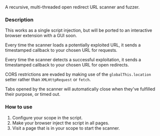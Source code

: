 A recursive, multi-threaded open redirect URL scanner and fuzzer.

### Description

This works as a single script injection, but will be ported to an interactive browser extension with a GUI soon.

Every time the scanner loads a potentially exploited URL, it sends a timestamped callback to your chosen URL for requests.

Every time the scanner detects a successful exploitation, it sends a timestamped callback to your chosen URL for open redirects.

CORS restrictions are evaded by making use of the `globalThis.location` setter rather than `XMLHttpRequest` or `fetch`.

Tabs opened by the scanner will automatically close when they've fulfilled their purpose, or timed out.

### How to use

1. Configure your scope in the script.
2. Make your browser inject the script in all pages.
3. Visit a page that is in your scope to start the scanner.
